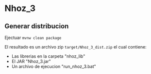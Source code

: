 # Nhoz_3

## Generar distribucion

Ejectuar `mvnw clean package`

El resultado es un archivo zip `target/Nhoz_3_dist.zip` el cual contiene:
* Las librerias en la carpeta "nhoz_lib"
* El JAR "Nhoz_3.jar"
* Un archivo de ejecucion "run_nhoz_3.bat"


